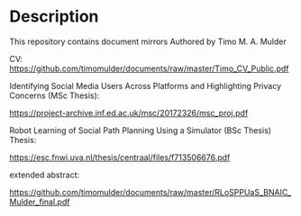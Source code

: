 # Description
This repository contains document mirrors Authored by Timo M. A. Mulder

CV:
https://github.com/timomulder/documents/raw/master/Timo_CV_Public.pdf

Identifying Social Media Users Across Platforms and Highlighting Privacy Concerns (MSc Thesis):

https://project-archive.inf.ed.ac.uk/msc/20172326/msc_proj.pdf

Robot Learning of Social Path Planning Using a Simulator (BSc Thesis) Thesis: 

https://esc.fnwi.uva.nl/thesis/centraal/files/f713506676.pdf 

extended abstract:

https://github.com/timomulder/documents/raw/master/RLoSPPUaS_BNAIC_Mulder_final.pdf
